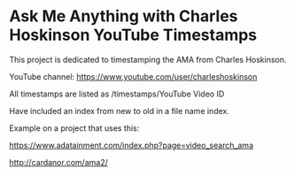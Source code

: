 # Ask Me Anything with Charles Hoskinson YouTube Timestamps
This project is dedicated to timestamping the AMA from Charles Hoskinson.

YouTube channel: https://www.youtube.com/user/charleshoskinson

All timestamps are listed as /timestamps/YouTube Video ID
  
Have included an index from new to old in a file name index.

Example on a project that uses this: 

https://www.adatainment.com/index.php?page=video_search_ama

http://cardanor.com/ama2/
